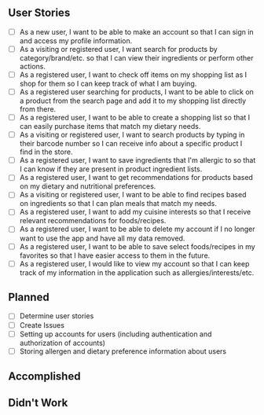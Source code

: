 ## User Stories
- [ ] As a new user, I want to be able to make an account so that I can sign in and access my profile information.
- [ ] As a visiting or registered user, I want search for products by category/brand/etc. so that I can view their ingredients or perform other actions.
- [ ] As a registered user, I want to check off items on my shopping list as I shop for them so I can keep track of what I am buying.
- [ ] As a registered user searching for products, I want to be able to click on a product from the search page and add it to my shopping list directly from there.
- [ ] As a registered user, I want to be able to create a shopping list so that I can easily purchase items that match my dietary needs.
- [ ] As a visiting or registered user, I want to search products by typing in their barcode number so I can receive info about a specific product I find in the store.
- [ ] As a registered user, I want to save ingredients that I'm allergic to so that I can know if they are present in product ingredient lists.
- [ ] As a registered user, I want to get recommendations for products based on my dietary and nutritional preferences.
- [ ] As a visiting or registered user, I want to be able to find recipes based on ingredients so that I can plan meals that match my needs.
- [ ] As a registered user, I want to add my cuisine interests so that I receive relevant recommendations for foods/recipes.
- [ ] As a registered user, I want to be able to delete my account if I no longer want to use the app and have all my data removed.
- [ ] As a registered user, I want to be able to save select foods/recipes in my favorites so that I have easier access to them in the future.
- [ ] As a registered user, I would like to view my account so that I can keep track of my information in the application such as allergies/interests/etc.
## Planned
- [ ] Determine user stories
- [ ] Create Issues
- [ ] Setting up accounts for users (including authentication and authorization of accounts)
- [ ] Storing allergen and dietary preference information about users
## Accomplished

## Didn't Work
